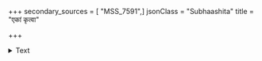 +++
secondary_sources = [ "MSS_7591",]
jsonClass = "Subhaashita"
title = "एकां कृत्वा"

+++

<details><summary>Text</summary>

एकां कृत्वा तनुमनुपमां चन्द्रचूडेन सार्धं यस् त्यक्तोऽर्धः सततविरहक्लेशभागी भवान्या।  
तेनाङ्गानां रचितमुचितं संविभक्तेन कर्तुं नूनं दूनां तनुतनुलतां निर्ममे तां विरिञ्चिः॥
</details>
